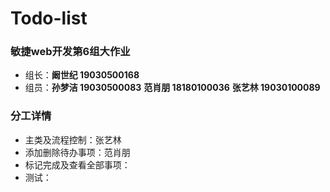 # Todo-list

### 敏捷web开发第6组大作业
- 组长：**阚世纪 19030500168**
- 组员：**孙梦洁 19030500083**  **范肖朋 18180100036** **张艺林 19030100089**

### 分工详情
- 主类及流程控制：张艺林
- 添加删除待办事项：范肖朋
- 标记完成及查看全部事项：
- 测试：
